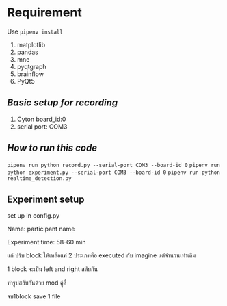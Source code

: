 # **Requirement**
Use `pipenv install`

1. matplotlib
2. pandas
3. mne
4. pyqtgraph
5. brainflow
6. PyQt5



## *Basic setup for recording*
1. Cyton board_id:0
2. serial port: COM3

## *How to run this code*
`pipenv run python record.py --serial-port COM3 --board-id 0`
`pipenv run python experiment.py --serial-port COM3 --board-id 0`
`pipenv run python realtime_detection.py`

## Experiment setup
set up in config.py

Name: participant name

Experiment time:  58-60 min 


แก้
ปรับ block ให้เหลือแค่ 2 ประเภทคือ executed กับ imagine แต่จำนวนเท่าเดิม

1 block จะเป็น left and right สลับกัน

ทำรูปสลับกันด้วย mod คู่คี่ 

จบ1block save 1 file